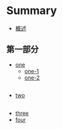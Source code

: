 # Summary

* [概述](README.md)

## 第一部分

* [one](./one/one.md)
    * [one-1](./one/one-1.md)
    * [one-2](./one/one-2.md)
    
##

* [two](./two/two.md)

##

* [three](./three/three.md)
* [four]()


